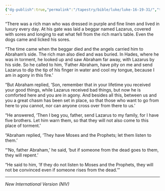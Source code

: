 ```yaml
---
{"dg-publish":true,"permalink":"/tapestry/bible/luke/luke-16-19-31/","title":"Luke 16:19-31","tags":["bible-verse","bible-verse"],"dgHomeLink":true,"dgShowLocalGraph":true,"dgEnableSearch":true}
---
```



“There was a rich man who was dressed in purple and fine linen and lived in luxury every day. At his gate was laid a beggar named Lazarus, covered with sores and longing to eat what fell from the rich man’s table. Even the dogs came and licked his sores.

 “The time came when the beggar died and the angels carried him to Abraham’s side. The rich man also died and was buried. In Hades, where he was in torment, he looked up and saw Abraham far away, with Lazarus by his side. So he called to him, ‘Father Abraham, have pity on me and send Lazarus to dip the tip of his finger in water and cool my tongue, because I am in agony in this fire.’

 “But Abraham replied, ‘Son, remember that in your lifetime you received your good things, while Lazarus received bad things, but now he is comforted here and you are in agony.  And besides all this, between us and you a great chasm has been set in place, so that those who want to go from here to you cannot, nor can anyone cross over from there to us.’

 “He answered, ‘Then I beg you, father, send Lazarus to my family, for I have five brothers. Let him warn them, so that they will not also come to this place of torment.’

 “Abraham replied, ‘They have Moses and the Prophets; let them listen to them.’

 “‘No, father Abraham,’ he said, ‘but if someone from the dead goes to them, they will repent.’

 “He said to him, ‘If they do not listen to Moses and the Prophets, they will not be convinced even if someone rises from the dead.’”

---
*New International Version (NIV)*